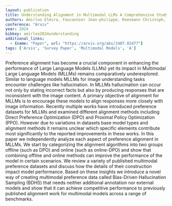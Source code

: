 ```yaml
---
layout: publication
title: Understanding Alignment in Multimodal LLMs A Comprehensive Study
authors: Amirloo Elmira, Fauconnier Jean-philippe, Roesmann Christoph, Kerl Christian, Boney Rinu, Qian Yusu, Wang Zirui, Dehghan Afshin, Yang Yinfei, Gan Zhe, Grasch Peter
conference: "Arxiv"
year: 2024
bibkey: amirloo2024understanding
additional_links:
  - {name: "Paper", url: "https://arxiv.org/abs/2407.02477"}
tags: ['Arxiv', 'Survey Paper', 'Multimodal Models', 'A']
---
```

Preference alignment has become a crucial component in enhancing the performance of Large Language Models (LLMs) yet its impact in Multimodal Large Language Models (MLLMs) remains comparatively underexplored. Similar to language models MLLMs for image understanding tasks encounter challenges like hallucination. In MLLMs hallucination can occur not only by stating incorrect facts but also by producing responses that are inconsistent with the image content. A primary objective of alignment for MLLMs is to encourage these models to align responses more closely with image information. Recently multiple works have introduced preference datasets for MLLMs and examined different alignment methods including Direct Preference Optimization (DPO) and Proximal Policy Optimization (PPO). However due to variations in datasets base model types and alignment methods it remains unclear which specific elements contribute most significantly to the reported improvements in these works. In this paper we independently analyze each aspect of preference alignment in MLLMs. We start by categorizing the alignment algorithms into two groups offline (such as DPO) and online (such as online-DPO) and show that combining offline and online methods can improve the performance of the model in certain scenarios. We review a variety of published multimodal preference datasets and discuss how the details of their construction impact model performance. Based on these insights we introduce a novel way of creating multimodal preference data called Bias-Driven Hallucination Sampling (BDHS) that needs neither additional annotation nor external models and show that it can achieve competitive performance to previously published alignment work for multimodal models across a range of benchmarks.
